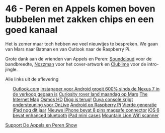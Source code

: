 # 46 - Peren en Appels komen boven bubbelen met zakken chips en een goed kanaal

<p>Het is zomer maar toch hebben we veel nieuwtjes te bespreken. We gaan van Mars naar Batman en van Outlook naar de Raspberry Pi.</p>

<p>Grote dank aan de vrienden van Appels en Peren: <a href="http://soundcloud.com/" title="SoundCloud - Share Your Sounds">Soundcloud</a> voor de bandbreedte, <a href="http://www.nozzman.com/" title="Nozzman">Nozzman</a> voor het cover-artwork en <a href="http://twitter.com/#!/clublime" title="Twitter Clublime">Clublime</a> voor de intro-jingle.</p>

<p>Alle links uit de aflevering</p>

<ul><a href="http://blogs.office.com/b/microsoft-outlook/archive/2012/07/31/introducing-outlook-com-modern-email-for-the-next-billion-mailboxes.aspx">Outlook.com</a>
<a href="http://thenextweb.com/google/2012/07/28/instapaper-for-android-sees-a-600-jump-in-downloads-on-release-of-nexus-7/">Instapaper voor Android groeit 600% sinds de Nexus 7 in de verkoop gegaan is</a>
<a href="http://www.theverge.com/2012/8/1/3212168/nasa-mars-rover-curiosity-stream-times-square">Curiosity rover land maandag op Mars</a>
<a href="http://www.theverge.com/2012/7/30/3198825/internet-map-website-relationship">The Internet Map</a>
<a href="http://itunes.apple.com/nl/app/osmos-for-ipad/id379323382?mt=8">Osmos HD</a>
<a href="http://digg.com/">Digg is terug!</a>
<a href="http://tweakers.net/nieuws/83419/ouya-console-krijgt-ondersteuning-voor-onlive.html">Ouya console krijgt ondersteuning voor OnLive</a>
<a href="http://techpp.com/2012/08/01/raspberry-pi-to-get-android-4-0/">Android op Raspberry Pi</a>
<a href="http://9to5mac.com/2012/07/30/new-thinner-full-sized-ipad-with-smaller-dock-connector-and-november-launch-now-rumored/">Vierde generatie iPad nog dit jaar</a>
<a href="http://www.appleinsider.com/articles/12/08/01/apples_next_iphone_rumored_with_8_pin_dock_connector_enhanced_bluetooth.html">Nieuwe iPhone bevat 8 pins magsafe connector</a>
<a href="http://www.appleinsider.com/articles/12/08/01/apples_next_iphone_rumored_with_8_pin_dock_connector_enhanced_bluetooth.html">iOS 6 bevat enhanced bluetooth</a>
<a href="http://9to5mac.com/2012/07/30/case-makers-start-teasing-their-smaller-ipad-cases-show-off-ipad-mini-renders/">iPad mini cases</a>
<a href="http://osxdaily.com/2012/07/31/wi-fi-scanner-mac-os-x-mountain-lion/">Mountain Lion Wifi scanner</a>
</ul><p><a href="https://www.patreon.com/appelsenperenshow" rel="payment">Support De Appels en Peren Show</a></p>